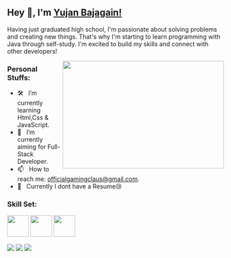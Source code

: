 
## Hey 👋, I'm [Yujan Bajagain!](https://github.com/GamingClaus/)

Having just graduated high school, I'm passionate about solving problems and creating new things. That's why I'm starting to learn programming with Java through self-study. I'm excited to build my skills and connect with other developers!

<img align="right" height="250" width="375" alt="" src="https://gifdb.com/images/thumbnail/programming-simpsons-press-any-key-uwovchh4v19ky2zy.gif"/>

### Personal Stuffs:

- 🛠 &nbsp; I’m currently learning Html,Css & JavaScript.
- 🚀 &nbsp; I’m currently aiming for Full-Stack Developer.
- 📫 &nbsp; How to reach me: officialgamingclaus@gmail.com.
- 📝 &nbsp; Currently I dont have a Resume😢


### Skill Set:

  <img src="https://cdn.jsdelivr.net/gh/devicons/devicon@latest/icons/java/java-original.svg" width=50px height=auto />
  <img src="https://cdn.jsdelivr.net/gh/devicons/devicon@latest/icons/html5/html5-original.svg" width=50px height=auto />
  <img src="https://cdn.jsdelivr.net/gh/devicons/devicon@latest/icons/css3/css3-original-wordmark.svg"  width=50px height=auto />

<p align="left"> 
    <a style="text-decoration:none;" href="https://www.java.com" target="_blank"> <img src="https://img.icons8.com/color/48/000000/java-coffee-cup-logo.png"/> </a>
    <a style="text-decoration:none;" href="https://www.w3.org/html/" target="_blank"> <img src="https://img.icons8.com/color/48/000000/html-5.png"/> </a> 
    <a style="text-decoration:none;" href="https://www.w3schools.com/css/" target="_blank"> <img src="https://img.icons8.com/color/48/000000/css3.png"/> </a> 
   
</p>



